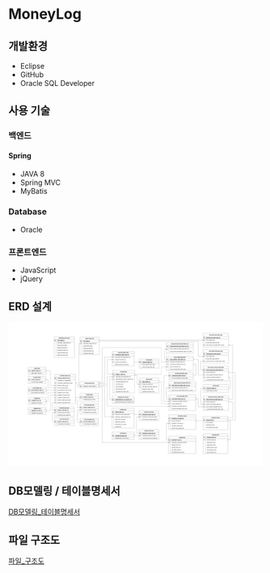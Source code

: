 # MoneyLog

## 개발환경
- Eclipse
- GitHub
- Oracle SQL Developer

## 사용 기술
### 백엔드
#### Spring
- JAVA 8
- Spring MVC
- MyBatis

### Database
- Oracle

### 프론트엔드
- JavaScript
- jQuery

## ERD 설계
![erd](https://github.com/yesaroun/MoneyLog/blob/main/docs/DB%E1%84%86%E1%85%A9%E1%84%83%E1%85%A6%E1%86%AF%E1%84%85%E1%85%B5%E1%86%BC_%E1%84%86%E1%85%A5%E1%84%82%E1%85%B5%E1%84%85%E1%85%A9%E1%84%80%E1%85%B3.png?raw=true)

## DB모델링 / 테이블명세서
[DB모델링_테이블명세서](https://github.com/yesaroun/MoneyLog/blob/main/docs/DB모델링_테이블명세서_머니로그.pdf)

## 파일 구조도
[파일_구조도](https://github.com/yesaroun/MoneyLog/blob/main/docs/파일_구조도_머니로그.pdf)


